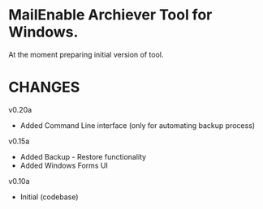 MailEnable Archiever Tool for Windows.
============

At the moment preparing initial version of tool.

CHANGES
============

v0.20a
  + Added Command Line interface (only for automating backup process)
  
v0.15a
  + Added Backup - Restore functionality
  + Added Windows Forms UI

v0.10a 
  + Initial (codebase)
